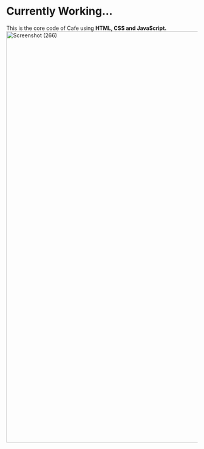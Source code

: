 # Currently Working...
This is the core code of Cafe using **HTML, CSS and JavaScript.**
<img width="1920" height="1080" alt="Screenshot (266)" src="https://github.com/user-attachments/assets/75b746cd-ab5e-490f-9fad-d5c61de2a424" />
